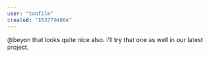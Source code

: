 ```yaml
---
user: "tonfilm"
created: "1537794864"
---
```


@beyon that looks quite nice also. i'll try that one as well in our latest project.
